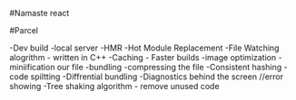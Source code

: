 #Namaste react 

#Parcel

-Dev build
-local server
-HMR -Hot Module Replacement
-File Watching alogrithm - written in C++
-Caching - Faster builds
-image optimization
-miniification our file
-bundling
-compressing the file
-Consistent hashing
-code spiltting
-Diffrential bundling
-Diagnostics behind the screen //error showing
-Tree shaking algorithm - remove unused code
